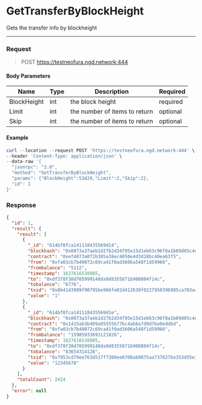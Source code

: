 # GetTransferByBlockHeight
Gets the transfer info by blockheight
<hr>

### Request

> POST https://testneofura.ngd.network:444

#### Body Parameters

|    Name    | Type | Description | Required |
| ---------- | --- |    ------    | ----|
| BlockHeight    | int|  the block height| required|
| Limit    | int|  the number of items to return| optional|
| Skip    | int|  the number of items to return| optional |


#### Example
```powershell
curl --location --request POST 'https://testneofura.ngd.network:444' \
--header 'Content-Type: application/json' \
--data-raw '{
  "jsonrpc": "2.0",
  "method": "GetTransferByBlockHeight",
  "params": {"BlockHeight":53429,"Limit":2,"Skip":2},
  "id": 1
}'
```
### Response
```json
{
  "id": 1,
  "result": {
    "result": [
      {
        "_id": "614bf8fca141118435569d14",
        "blockhash": "0x0073a37aeb1d27b2d34f95e15d1eb63c96f8a1b89d05c4d045195f5400806ce9",
        "contract": "0xef4073a0f2b305a38ec4050e4d3d28bc40ea63f5",
        "from": "0xfa03cb7b40072c69ca41f0ad3606a548f1d59966",
        "frombalance": "5112",
        "timestamp": 1627616538985,
        "to": "0xdf378f38d705999148da9d8355871b908804f14c",
        "tobalance": "6776",
        "txid": "0x8b41d3989f90795be966fe02d412630f0227950396985ca703a4d3c5467683bc",
        "value": "1"
      },
      {
        "_id": "614bf8fca141118435569d1e",
        "blockhash": "0x0073a37aeb1d27b2d34f95e15d1eb63c96f8a1b89d05c4d045195f5400806ce9",
        "contract": "0x1415ab3b409a95555b77bc4ab6a7d9d7be0eddbd",
        "from": "0xfa03cb7b40072c69ca41f0ad3606a548f1d59966",
        "frombalance": "15905933693121826",
        "timestamp": 1627616538985,
        "to": "0xdf378f38d705999148da9d8355871b908804f14c",
        "tobalance": "83654314128",
        "txid": "0x7953cd79ee763d517f7308ee0708ab9875aa737027be353d55e112b09663409b",
        "value": "12345678"
      }
    ],
    "totalCount": 2424
  },
  "error": null
}
```
